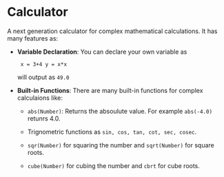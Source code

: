 # Calculator
A next generation calculator for complex mathematical calculations. It has many features as:

* **Variable Declaration**: You can declare your own variable as
<code><pre>
x = 3+4
y = x*x
</pre></code>
will output as `49.0`

* **Built-in Functions**: There are many built-in functions for complex calculaions like:

    * `abs(Number)`: Returns the absoulute value. For example `abs(-4.0)` retunrs 4.0.

    * Trignometric functions as `sin, cos, tan, cot, sec, cosec`.

    * `sqr(Number)` for squaring the number and `sqrt(Number)` for square roots.

    * `cube(Number)` for cubing the number and `cbrt` for cube roots.